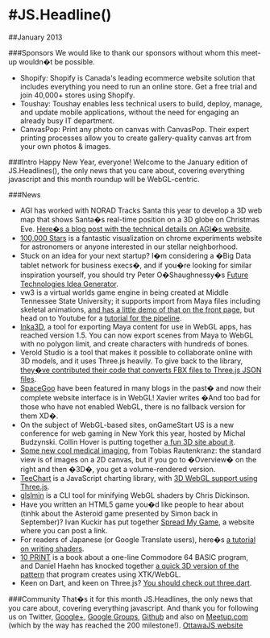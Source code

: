 #JS.Headline()
==============
##January 2013

###Sponsors
We would like to thank our sponsors without whom this meet-up wouldn�t be possible.
* Shopify: Shopify is Canada's leading ecommerce website solution that includes everything you need to run an online store. Get a free trial and join 40,000+ stores using Shopify.
* Toushay: Toushay enables less technical users to build, deploy, manage, and update mobile applications, without the need for engaging an already busy IT department.
* CanvasPop: Print any photo on canvas with CanvasPop. Their expert printing processes allow you to create gallery-quality canvas art from your own photos & images.

###Intro
Happy New Year, everyone!
Welcome to the January edition of JS.Headlines(), the only news that you care about, covering everything javascript and this month roundup will be WebGL-centric.

###News
* AGI has worked with NORAD Tracks Santa this year to develop a 3D web map that shows Santa�s real-time position on a 3D globe on Christmas Eve. [Here�s a blog post with the technical details on AGI�s website](http://cesium.agi.com/2012/11/30/NORAD-Tracks-Santa-Tech-Preview/).
* [100,000 Stars](http://workshop.chromeexperiments.com/stars/) is a fantastic visualization on chrome experiments website for astronomers or anyone interested in our stellar neighborhood.
* Stuck on an idea for your next startup? I�m considering a �Big Data tablet network for business execs�, and if you�re looking for similar inspiration yourself, you should try Peter O�Shaughnessy�s [Future Technologies Idea Generator](http://future-tech-idea-generator.herokuapp.com/).
* vw3 is a virtual worlds game engine in being created at Middle Tennessee State University; it supports import from Maya files including skeletal animations, [and has a little demo of that on the front page](http://vw3.cs.mtsu.edu/), but head on to Youtube for a [tutorial for the pipeline](http://www.youtube.com/watch?v=a1pUfEmNOzA).
* [Inka3D](http://www.inka3d.com/), a tool for exporting Maya content for use in WebGL apps, has reached version 1.5. You can now export scenes from Maya to WebGL with no polygon limit, and create characters with hundreds of bones.
* Verold Studio is a tool that makes it possible to collaborate online with 3D models, and it uses Three.js heavily. To give back to the library, [they�ve contributed their code that converts FBX files to Three.js JSON files](http://verold.com/blog/2012/11/27/designing-the-fbx-converter-for-threejs).
* [SpaceGoo](http://www.spacegoo.com/) have been featured in many blogs in the past� and now their complete website interface is in WebGL! Xavier writes �And too bad for those who have not enabled WebGL, there is no fallback version for them XD�.
* On the subject of WebGL-based sites, onGameStart US is a new conference for web gaming in New York this year, hosted by Michal Budzynski. Collin Hover is putting together [a fun 3D site about it](http://ongamestart.us/).
* [Some new cool medical imaging](http://sectional-anatomy.org/), from Tobias Rautenkranz: the standard view is of images on a 2D canvas, but if you go to �Overview� on the right and then �3D�, you get a volume-rendered version.
* [TeeChart](http://www.steema.com/files/public/teechart/html5/v2012.12.14.1.4/demos/) is a JavaScript charting library, with [3D WebGL support using Three.js](http://www.steema.com/files/public/teechart/html5/v2012.12.14.1.4/demos/canvas/webgl/index.html).
* [glslmin](https://github.com/chrisdickinson/glslmin) is a CLI tool for minifying WebGL shaders by Chris Dickinson.
* Have you written an HTML5 game you�d like people to hear about (tinhk about the Asteroid game presented by Simon back in September)? Ivan Kuckir has put together [Spread My Game](http://www.spreadmygame.com/), a website where you can post a link.
* For readers of Japanese (or Google Translate users), here�s [a tutorial on writing shaders](http://www.atmarkit.co.jp/ait/articles/1211/26/news012.html).
* [10 PRINT](http://10print.org/) is a book about a one-line Commodore 64 BASIC program, and Daniel Haehn has knocked together [a quick 3D version of the pattern](http://lessons.goxtk.com/16/) that program creates using XTK/WebGL.
* Keen on Dart, and keen on Three.js? [You should check out three.dart](https://github.com/threeDart/three.dart).

###Community
That�s it for this month JS.Headlines, the only news that you care about, covering everything javascript. And thank you for following us on Twitter, [Google+](http://plus.google.com/118390499945250943795), [Google Groups](http://groups.google.com/group/ottawa-javascript), [Github](https://github.com/ottawajs) and also on [Meetup.com](http://www.meetup.com/Ottawa-JavaScript/messages/boards/thread/24182492) (which by the way has reached the 200 milestone!).
[OttawaJS website](https://plus.google.com/118390499945250943795/posts) 
